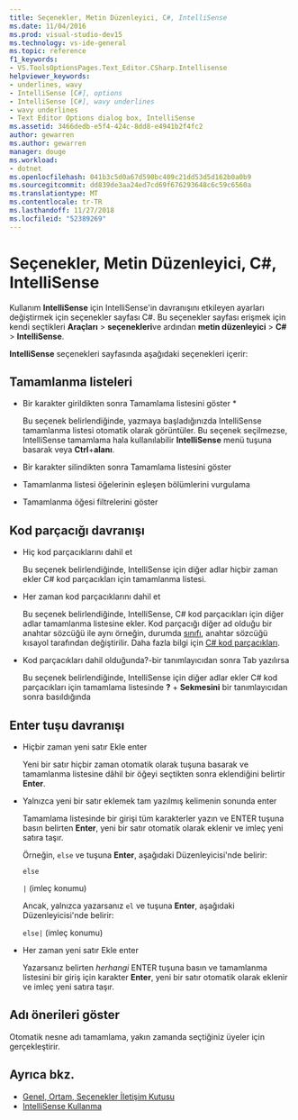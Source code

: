 ```yaml
---
title: Seçenekler, Metin Düzenleyici, C#, IntelliSense
ms.date: 11/04/2016
ms.prod: visual-studio-dev15
ms.technology: vs-ide-general
ms.topic: reference
f1_keywords:
- VS.ToolsOptionsPages.Text_Editor.CSharp.Intellisense
helpviewer_keywords:
- underlines, wavy
- IntelliSense [C#], options
- IntelliSense [C#], wavy underlines
- wavy underlines
- Text Editor Options dialog box, IntelliSense
ms.assetid: 3466dedb-e5f4-424c-8dd8-e4941b2f4fc2
author: gewarren
ms.author: gewarren
manager: douge
ms.workload:
- dotnet
ms.openlocfilehash: 041b3c5d0a67d590bc409c21dd53d5d162b0a0b9
ms.sourcegitcommit: dd839de3aa24ed7cd69f676293648c6c59c6560a
ms.translationtype: MT
ms.contentlocale: tr-TR
ms.lasthandoff: 11/27/2018
ms.locfileid: "52389269"
---
```

# <a name="options-text-editor-c-intellisense"></a>Seçenekler, Metin Düzenleyici, C#, IntelliSense

Kullanım **IntelliSense** için IntelliSense'in davranışını etkileyen ayarları değiştirmek için seçenekler sayfası C#. Bu seçenekler sayfası erişmek için kendi seçtikleri **Araçları** > **seçenekleri**ve ardından **metin düzenleyici**  >  **C#**  >  **IntelliSense**.

**IntelliSense** seçenekleri sayfasında aşağıdaki seçenekleri içerir:

## <a name="completion-lists"></a>Tamamlanma listeleri

- Bir karakter girildikten sonra Tamamlama listesini göster *

   Bu seçenek belirlendiğinde, yazmaya başladığınızda IntelliSense tamamlanma listesi otomatik olarak görüntüler. Bu seçenek seçilmezse, IntelliSense tamamlama hala kullanılabilir **IntelliSense** menü tuşuna basarak veya **Ctrl**+**alanı**.

- Bir karakter silindikten sonra Tamamlama listesini göster

- Tamamlanma listesi öğelerinin eşleşen bölümlerini vurgulama

- Tamamlanma öğesi filtrelerini göster

## <a name="snippets-behavior"></a>Kod parçacığı davranışı

- Hiç kod parçacıklarını dahil et

   Bu seçenek belirlendiğinde, IntelliSense için diğer adlar hiçbir zaman ekler C# kod parçacıkları için tamamlanma listesi.

- Her zaman kod parçacıklarını dahil et

   Bu seçenek belirlendiğinde, IntelliSense, C# kod parçacıkları için diğer adlar tamamlanma listesine ekler. Kod parçacığı diğer ad olduğu bir anahtar sözcüğü ile aynı örneğin, durumda [sınıfı](/dotnet/csharp/language-reference/keywords/class), anahtar sözcüğü kısayol tarafından değiştirilir. Daha fazla bilgi için [ C# kod parçacıkları](../../ide/visual-csharp-code-snippets.md).

- Kod parçacıkları dahil olduğunda?-bir tanımlayıcıdan sonra Tab yazılırsa

   Bu seçenek belirlendiğinde, IntelliSense için diğer adlar ekler C# kod parçacıkları için tamamlama listesinde **?** + **Sekmesini** bir tanımlayıcıdan sonra basıldığında

## <a name="enter-key-behavior"></a>Enter tuşu davranışı

- Hiçbir zaman yeni satır Ekle enter

   Yeni bir satır hiçbir zaman otomatik olarak tuşuna basarak ve tamamlanma listesine dâhil bir öğeyi seçtikten sonra eklendiğini belirtir **Enter**.

- Yalnızca yeni bir satır eklemek tam yazılmış kelimenin sonunda enter

   Tamamlama listesinde bir girişi tüm karakterler yazın ve ENTER tuşuna basın belirten **Enter**, yeni bir satır otomatik olarak eklenir ve imleç yeni satıra taşır.

   Örneğin, `else` ve tuşuna **Enter**, aşağıdaki Düzenleyicisi'nde belirir:

   `else`

   `|` (imleç konumu)

   Ancak, yalnızca yazarsanız `el` ve tuşuna **Enter**, aşağıdaki Düzenleyicisi'nde belirir:

   `else|` (imleç konumu)

- Her zaman yeni satır Ekle enter

   Yazarsanız belirten *herhangi* ENTER tuşuna basın ve tamamlanma listesini bir giriş için karakter **Enter**, yeni bir satır otomatik olarak eklenir ve imleç yeni satıra taşır.

## <a name="show-name-suggestions"></a>Adı önerileri göster

Otomatik nesne adı tamamlama, yakın zamanda seçtiğiniz üyeler için gerçekleştirir.

## <a name="see-also"></a>Ayrıca bkz.

- [Genel, Ortam, Seçenekler İletişim Kutusu](../../ide/reference/general-environment-options-dialog-box.md)
- [IntelliSense Kullanma](../../ide/using-intellisense.md)
